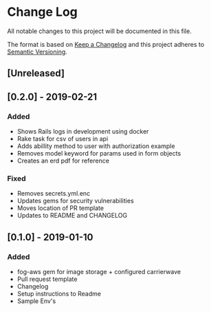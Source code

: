 # Change Log
All notable changes to this project will be documented in this file.

The format is based on [Keep a Changelog](http://keepachangelog.com/en/1.0.0/)
and this project adheres to [Semantic Versioning](http://semver.org/spec/v2.0.0.html).

## [Unreleased]

## [0.2.0] - 2019-02-21
### Added
- Shows Rails logs in development using docker
- Rake task for csv of users in api
- Adds abillity method to user with authorization example
- Removes model keyword for params used in form objects
- Creates an erd pdf for reference

### Fixed
- Removes secrets.yml.enc
- Updates gems for security vulnerabilities
- Moves location of PR template
- Updates to README and CHANGELOG

## [0.1.0] - 2019-01-10
### Added
- fog-aws gem for image storage + configured carrierwave
- Pull request template
- Changelog
- Setup instructions to Readme
- Sample Env's
